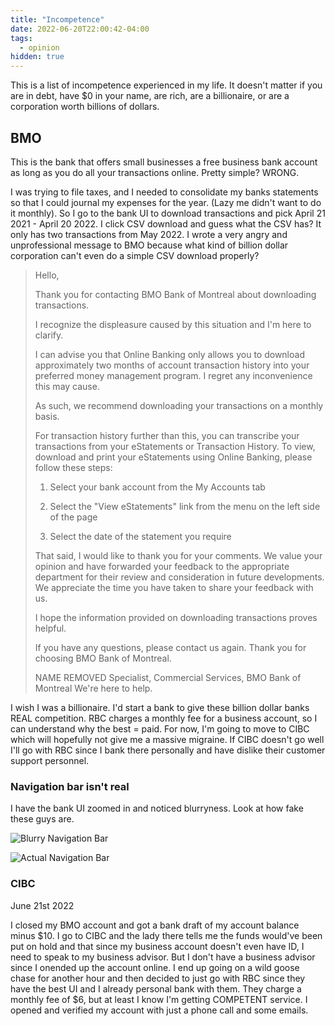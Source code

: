 ```yaml
---
title: "Incompetence"
date: 2022-06-20T22:00:42-04:00
tags:
  - opinion
hidden: true
---
```


This is a list of incompetence experienced in my life. It doesn't matter if you are in debt, have $0 in your name, are rich,
are a billionaire, or are a corporation worth billions of dollars.

## BMO

This is the bank that offers small businesses a free business bank account as long as you do all your transactions online.
Pretty simple? WRONG.

I was trying to file taxes, and I needed to consolidate my banks statements so that I could journal my expenses for the year.
(Lazy me didn't want to do it monthly). So I go to the bank UI to download transactions and pick April 21 2021 - April 20 2022.
I click CSV download and guess what the CSV has? It only has two transactions from May 2022. I wrote a very angry
and unprofessional message to BMO because what kind of billion dollar corporation can't even do a simple CSV download properly?

> Hello,
>
> Thank you for contacting BMO Bank of Montreal about downloading transactions.
>
> I recognize the displeasure caused by this situation and I'm here to clarify.
>
> I can advise you that Online Banking only allows you to download approximately two months of account transaction history into your preferred money management program. I regret any inconvenience this may cause.
>
> As such, we recommend downloading your transactions on a monthly basis.
>
> For transaction history further than this, you can transcribe your transactions from your eStatements or Transaction History. To view, download and print your eStatements using Online Banking, please follow these steps:
>
> 1. Select your bank account from the My Accounts tab
>
> 2. Select the "View eStatements" link from the menu on the left side of the page
>
> 3. Select the date of the statement you require
>
> That said, I would like to thank you for your comments. We value your opinion and have forwarded your feedback to the appropriate department for their review and consideration in future developments. We appreciate the time you have taken to share your feedback with us.
>
> I hope the information provided on downloading transactions proves helpful.
>
> If you have any questions, please contact us again. Thank you for choosing BMO Bank of Montreal.
>
> NAME REMOVED
> Specialist, Commercial Services, BMO Bank of Montreal
> We're here to help.
>

I wish I was a billionaire. I'd start a bank to give these billion dollar banks REAL competition. RBC charges a monthly fee
for a business account, so I can understand why the best = paid. For now, I'm going to move to CIBC which will hopefully not
give me a massive migraine. If CIBC doesn't go well I'll go with RBC since I bank there personally and have dislike their customer
support personnel.

### Navigation bar isn't real

I have the bank UI zoomed in and noticed blurryness. Look at how fake these guys are.

![Blurry Navigation Bar](/images/incompetence/bmo1.jpg)

![Actual Navigation Bar](/images/incompetence/bmo2.png)

### CIBC

June 21st 2022

I closed my BMO account and got a bank draft of my account balance minus $10. I go to CIBC and the lady there tells me the funds would've been put on hold and that
since my business account doesn't even have ID, I need to speak to my business advisor. But I don't have a business advisor since
I onended up the account online. I end up going on a wild goose chase for another hour and then decided to just go
with RBC since they have the best UI and I already personal bank with them. They charge a monthly fee of $6, but at least
I know I'm getting COMPETENT service. I opened and verified my account with just a phone call and some emails.
